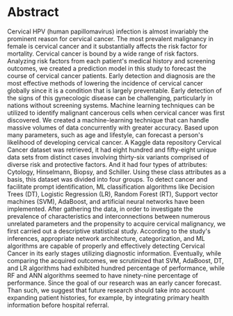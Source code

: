 # Abstract

Cervical HPV (human papillomavirus) infection is almost invariably the prominent reason for cervical cancer. The most prevalent malignancy in female is cervical cancer and it substantially affects the risk factor for mortality. Cervical cancer is bound by a wide range of risk factors. Analyzing risk factors from each patient's medical history and screening outcomes, we created a prediction model in this study to forecast the course of cervical cancer patients. Early detection and diagnosis are the most effective methods of lowering the incidence of cervical cancer globally since it is a condition that is largely preventable. Early detection of the signs of this gynecologic disease can be challenging, particularly in nations without screening systems. Machine learning techniques can be utilized to identify malignant cancerous cells when cervical cancer was first discovered. We created a machine-learning technique that can handle massive volumes of data concurrently with greater accuracy. Based upon many parameters, such as age and lifestyle, can forecast a person's likelihood of developing cervical cancer. A Kaggle data repository Cervical Cancer dataset was retrieved, it had eight hundred and fifty-eight unique data sets from distinct cases involving thirty-six variants comprised of diverse risk and protective factors. And it had four types of attributes: Cytology, Hinselmann, Biopsy, and Schiller. Using these class attributes as a basis, this dataset was divided into four groups. To detect cancer and facilitate prompt identification, ML classification algorithms like Decision Trees (DT), Logistic Regression (LR), Random Forest (RT), Support vector machines (SVM), AdaBoost, and artificial neural networks have been implemented. After gathering the data, in order to investigate the prevalence of characteristics and interconnections between numerous unrelated parameters and the propensity to acquire cervical malignancy, we first carried out a descriptive statistical study. According to the study's inferences, appropriate network architecture, categorization, and ML algorithms are capable of properly and effectively detecting Cervical Cancer in its early stages utilizing diagnostic information. Eventually, while comparing the acquired outcomes, we scrutinized that SVM, AdaBoost, DT, and LR algorithms had exhibited hundred percentage of performance, while RF and ANN algorithms seemed to have ninety-nine percentage of performance. Since the goal of our research was an early cancer forecast. Than such, we suggest that future research should take into account expanding patient histories, for example, by integrating primary health information before hospital referral.

